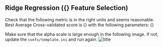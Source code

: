 ## Ridge Regression ({} Feature Selection)
Check that the following metric is in the right units and seems reasonable. Best Average Cross-validated score is {} with the following parameters: {}

Make sure that the alpha scale is large enough in the following image. If not, update the ``confs/template.ini`` and run again.
![title]({}_feat_hyperparam.png)

